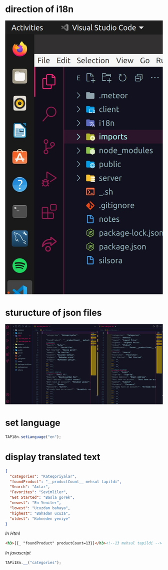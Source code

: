 # direction of i18n

![](https://raw.githubusercontent.com/asgaraliyev/notes/main/meteor/images/locationOf18n.jpeg)
# sturucture of json files
![](https://raw.githubusercontent.com/asgaraliyev/notes/main/meteor/images/stuructureOfJsonFiles.jpeg)
# set language

```javascript
TAP18n.setLanguage("en");
```

# display translated text

```json
{
  "categories": "Kateqoriyalar",
  "foundProduct": "__productCount__ mehsul tapildi",
  "Search": "Axtar",
  "Favorites": "Sevimliler",
  "Get Started": "Basla gorek",
  "newest": "En Yeniler",
  "lowest": "Ucuzdan bahaya",
  "highest": "Bahadan ucuza",
  "oldest": "Kohneden yeniye"
}
```

_In Html_

```html
<h3>{{_ "foundProduct" productCount=13}}</h3><!--13 mehsul tapildi -->
```

_In javascript_

```javascript
TAPi18n.__("categories");
```
